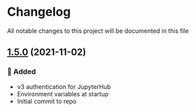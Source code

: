 # Changelog
All notable changes to this project will be documented in this file

## [1.5.0] (2021-11-02)
### 🚀 Added
- v3 authentication for JupyterHub
- Environment variables at startup
- Initial commit to repo


[1.5.0]: https://github.com/scinco-project/jhub/releases/tag/v1.5.0
